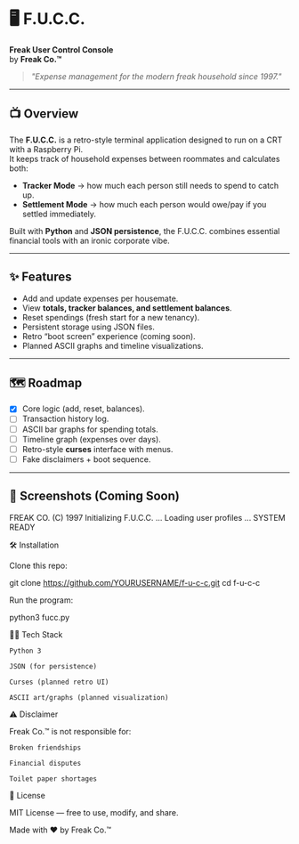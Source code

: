# 🖥️ F.U.C.C.  
**Freak User Control Console**  
by **Freak Co.™**  

> *"Expense management for the modern freak household since 1997."*  

---

## 📺 Overview
The **F.U.C.C.** is a retro-style terminal application designed to run on a CRT with a Raspberry Pi.  
It keeps track of household expenses between roommates and calculates both:  

- **Tracker Mode** → how much each person still needs to spend to catch up.  
- **Settlement Mode** → how much each person would owe/pay if you settled immediately.  

Built with **Python** and **JSON persistence**, the F.U.C.C. combines essential financial tools with an ironic corporate vibe.  

---

## ✨ Features
- Add and update expenses per housemate.
- View **totals, tracker balances, and settlement balances**.
- Reset spendings (fresh start for a new tenancy).
- Persistent storage using JSON files.
- Retro “boot screen” experience (coming soon).
- Planned ASCII graphs and timeline visualizations.

---

## 🗺 Roadmap
- [x] Core logic (add, reset, balances).  
- [ ] Transaction history log.  
- [ ] ASCII bar graphs for spending totals.  
- [ ] Timeline graph (expenses over days).  
- [ ] Retro-style **curses** interface with menus.  
- [ ] Fake disclaimers + boot sequence.  

---

## 📸 Screenshots (Coming Soon)
FREAK CO. (C) 1997
Initializing F.U.C.C. ...
Loading user profiles ...
SYSTEM READY

🛠️ Installation

Clone this repo:

git clone https://github.com/YOURUSERNAME/f-u-c-c.git
cd f-u-c-c

Run the program:

python3 fucc.py

🧑‍💻 Tech Stack

    Python 3

    JSON (for persistence)

    Curses (planned retro UI)

    ASCII art/graphs (planned visualization)

⚠️ Disclaimer

Freak Co.™ is not responsible for:

    Broken friendships

    Financial disputes

    Toilet paper shortages

📜 License

MIT License — free to use, modify, and share.

Made with ❤️ by Freak Co.™
